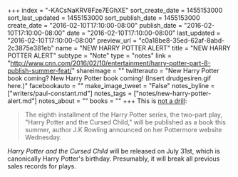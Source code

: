 +++
index = "-KACsNaKRV8Fze7EGhXE"
sort_create_date = 1455153000
sort_last_updated = 1455153000
sort_publish_date = 1455153000
create_date = "2016-02-10T17:10:00-08:00"
publish_date = "2016-02-10T17:10:00-08:00"
date = "2016-02-10T17:10:00-08:00"
last_updated = "2016-02-10T17:10:00-08:00"
preview_url = "c0a18be8-35ed-62af-8abd-2c3875e381eb"
name = "NEW HARRY POTTER ALERT"
title = "NEW HARRY POTTER ALERT"
subtype = "Note"
type = "notes"
link = "http://www.cnn.com/2016/02/10/entertainment/harry-potter-part-8-publish-summer-feat/"
shareimage = ""
twitterauto = "New Harry Potter book coming? New Harry Potter book coming! (Insert drudgesiren.gif here.)"
facebookauto = ""
make_image_tweet = "False"
notes_byline = ["writers/paul-constant.md"]
notes_tags = ["notes/new-harry-potter-alert.md"]
notes_about = ""
books = ""
+++
This is [not a drill](http://www.cnn.com/2016/02/10/entertainment/harry-potter-part-8-publish-summer-feat/):

<blockquote>The eighth installment of the Harry Potter series, the two-part play, "Harry Potter and the Cursed Child," will be published as a book this summer, author J.K Rowling announced on her Pottermore website Wednesday.</blockquote>

*Harry Potter and the Cursed Child* will be released on July 31st, which is canonically Harry Potter's birthday. Presumably, it will break all previous sales records for plays.